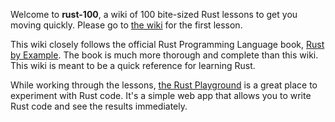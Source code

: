 Welcome to **rust-100**, a wiki of 100 bite-sized Rust lessons to get you moving quickly. Please go to [the wiki](https://github.com/rpivo/rust-100/wiki/1:-Checking-the-Currently-Installed-Version-of-Rust-&-Rustup) for the first lesson.

This wiki closely follows the official Rust Programming Language book, [Rust by Example](https://doc.rust-lang.org/book/). The book is much more thorough and complete than this wiki. This wiki is meant to be a quick reference for learning Rust.

While working through the lessons, [the Rust Playground](https://play.rust-lang.org/) is a great place to experiment with Rust code. It's a simple web app that allows you to write Rust code and see the results immediately.